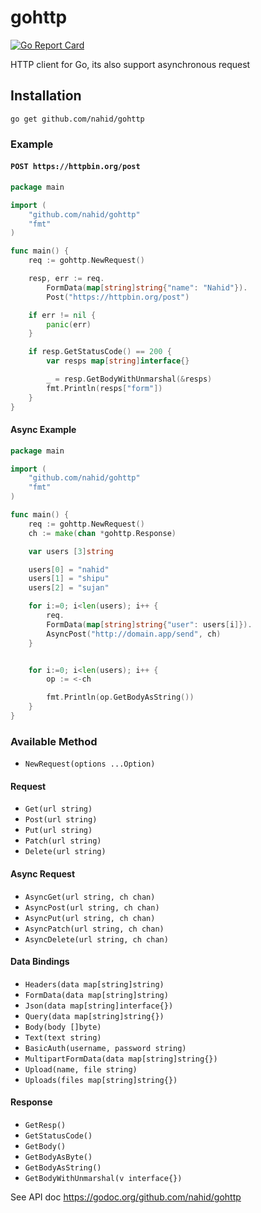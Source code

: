 # gohttp

[![Go Report Card](https://goreportcard.com/badge/github.com/nahid/gohttp)](https://goreportcard.com/report/github.com/nahid/gohttp)

HTTP client for Go, its also support asynchronous request

## Installation

```
go get github.com/nahid/gohttp
```

### Example

#### `POST https://httpbin.org/post`

```go
package main

import (
	"github.com/nahid/gohttp"
	"fmt"
)

func main() {
	req := gohttp.NewRequest()

	resp, err := req.
		FormData(map[string]string{"name": "Nahid"}).
		Post("https://httpbin.org/post")

	if err != nil {
		panic(err)
	}

	if resp.GetStatusCode() == 200 {
		var resps map[string]interface{}

		_ = resp.GetBodyWithUnmarshal(&resps)
		fmt.Println(resps["form"])
	}
}
```

#### Async Example

```go
package main

import (
	"github.com/nahid/gohttp"
	"fmt"
)

func main() {
	req := gohttp.NewRequest()
	ch := make(chan *gohttp.Response)

	var users [3]string

	users[0] = "nahid"
	users[1] = "shipu"
	users[2] = "sujan"

	for i:=0; i<len(users); i++ {
		req.
		FormData(map[string]string{"user": users[i]}).
		AsyncPost("http://domain.app/send", ch)
	}


	for i:=0; i<len(users); i++ {
		op := <-ch

		fmt.Println(op.GetBodyAsString())
	}
}
```

### Available Method

- `NewRequest(options ...Option)`

#### Request

- `Get(url string)`
- `Post(url string)`
- `Put(url string)`
- `Patch(url string)`
- `Delete(url string)`

#### Async Request

- `AsyncGet(url string, ch chan)`
- `AsyncPost(url string, ch chan)`
- `AsyncPut(url string, ch chan)`
- `AsyncPatch(url string, ch chan)`
- `AsyncDelete(url string, ch chan)`

#### Data Bindings

- `Headers(data map[string]string)`
- `FormData(data map[string]string)`
- `Json(data map[string]interface{})`
- `Query(data map[string]string{})`
- `Body(body []byte)`
- `Text(text string)`
- `BasicAuth(username, password string)`
- `MultipartFormData(data map[string]string{})`
- `Upload(name, file string)`
- `Uploads(files map[string]string{})`


#### Response

- `GetResp()`
- `GetStatusCode()`
- `GetBody()`
- `GetBodyAsByte()`
- `GetBodyAsString()`
- `GetBodyWithUnmarshal(v interface{})`

See API doc https://godoc.org/github.com/nahid/gohttp